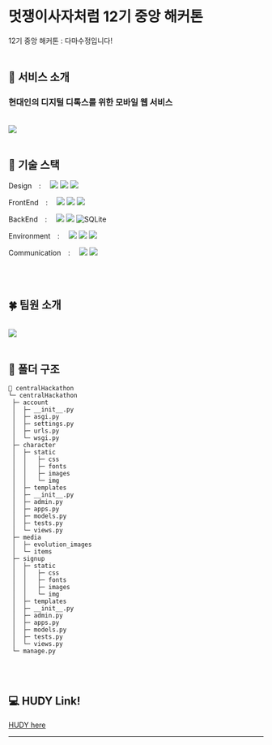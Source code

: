 # 멋쟁이사자처럼 12기 중앙 해커톤
 12기 중앙 해커톤 : 다마수정입니다!
<br/>
<br/>

## 📘 서비스 소개
### 현대인의 디지털 디톡스를 위한 모바일 웹 서비스 <br/>

<br/>
<img src="https://github.com/user-attachments/assets/0347e4ec-7212-47ee-81ea-bcf16ca1462a">
<br/>

<br/>


## 🔧 기술 스택
 
<span>Design : </span>
<span><img src="https://img.shields.io/badge/figma-F24E1E?style=for-the-badge&logo=figma&logoColor=white"></span>
<span><img src="https://img.shields.io/badge/Adobe-FF0000?style=for-the-badge&logo=Adobe&logoColor=white"></span>
<span><img src="https://img.shields.io/badge/adobeillustrator-FF9A00?style=for-the-badge&logo=adobeillustrator&logoColor=white"></span>

<span>FrontEnd : </span> 
<span><img src="https://img.shields.io/badge/html5-E34F26?style=for-the-badge&logo=html5&logoColor=white"></span>
<span><img src="https://img.shields.io/badge/css-1572B6?style=for-the-badge&logo=css3&logoColor=white"></span>
<span><img src="https://img.shields.io/badge/javascript-F7DF1E?style=for-the-badge&logo=javascript&logoColor=black"></span>

<span>BackEnd : </span>
<span><img src="https://img.shields.io/badge/python-3776AB?style=for-the-badge&logo=python&logoColor=white"></span>
<span><img src="https://img.shields.io/badge/django-092E20?style=for-the-badge&logo=django&logoColor=white"></span>
<span>![SQLite](https://img.shields.io/badge/sqlite-%2307405e.svg?style=for-the-badge&logo=sqlite&logoColor=white)</span>

<span>Environment : </span>
<span><img src="https://img.shields.io/badge/git-F05032?style=for-the-badge&logo=git&logoColor=white"></span>
<span><img src="https://img.shields.io/badge/github-181717?style=for-the-badge&logo=github&logoColor=white"></span>
<span><img src="https://img.shields.io/badge/visualstudiocode-007ACC?style=for-the-badge&logo=visualstudiocode&logoColor=white"></span>

<span>Communication : </span>
<span><img src="https://img.shields.io/badge/discord-5865F2?style=for-the-badge&logo=discord&logoColor=white"></span>
<span><img src="https://img.shields.io/badge/notion-000000?style=for-the-badge&logo=notion&logoColor=white"></span>

<br/>
<br/>

## 🍀 팀원 소개
<br/>
<img src="https://github.com/user-attachments/assets/6abcfcab-0b74-4700-b14c-f7db7ca5a427">
<br/>
<br/>

## 📂 폴더 구조

  ```
  📂 centralHackathon
  └─ centralHackathon
   ├─ account
   │  ├─ __init__.py
   │  ├─ asgi.py
   │  ├─ settings.py
   │  ├─ urls.py
   │  └─ wsgi.py
   ├─ character
   │  ├─ static
   │  │   ├─ css
   │  │   ├─ fonts
   │  │   ├─ images
   │  │   └─ img 
   │  ├─ templates
   │  ├─ __init__.py
   │  ├─ admin.py
   │  ├─ apps.py
   │  ├─ models.py
   │  ├─ tests.py
   │  └─ views.py
   ├─ media
   │  ├─ evolution_images
   │  └─ items
   ├─ signup
   │  ├─ static
   │  │   ├─ css
   │  │   ├─ fonts
   │  │   ├─ images
   │  │   └─ img 
   │  ├─ templates
   │  ├─ __init__.py
   │  ├─ admin.py
   │  ├─ apps.py
   │  ├─ models.py
   │  ├─ tests.py
   │  └─ views.py
   └─ manage.py
  ```
<br/>
<br/>

## 💻 HUDY Link!
 
[HUDY here](http://43.200.57.121/)

  <hr/>
